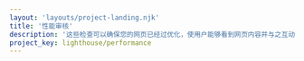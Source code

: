 ```yaml
---
layout: 'layouts/project-landing.njk'
title: '性能审核'
description: '这些检查可以确保您的网页已经过优化，使用户能够看到网页内容并与之互动。'
project_key: lighthouse/performance
---
```

